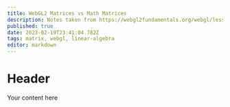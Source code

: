 ```yaml
---
title: WebGL2 Matrices vs Math Matrices
description: Notes taken from https://webgl2fundamentals.org/webgl/lessons/webgl-matrix-vs-math.html
published: true
date: 2023-02-19T23:41:04.782Z
tags: matrix, webgl, linear-algebra
editor: markdown
---
```


# Header
Your content here